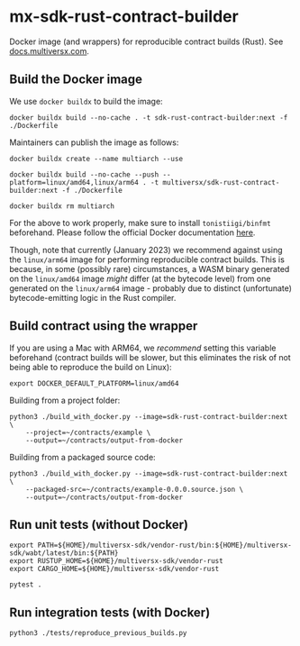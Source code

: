 # mx-sdk-rust-contract-builder

Docker image (and wrappers) for reproducible contract builds (Rust). See [docs.multiversx.com](https://docs.multiversx.com/developers/reproducible-contract-builds/).

## Build the Docker image

We use `docker buildx` to build the image:

```
docker buildx build --no-cache . -t sdk-rust-contract-builder:next -f ./Dockerfile
```

Maintainers can publish the image as follows:

```
docker buildx create --name multiarch --use

docker buildx build --no-cache --push --platform=linux/amd64,linux/arm64 . -t multiversx/sdk-rust-contract-builder:next -f ./Dockerfile

docker buildx rm multiarch
```

For the above to work properly, make sure to install `tonistiigi/binfmt` beforehand. Please follow the official Docker documentation [here](https://docs.docker.com/build/building/multi-platform/).

Though, note that currently (January 2023) we recommend against using the `linux/arm64` image for performing reproducible contract builds. This is because, in some (possibly rare) circumstances, a WASM binary generated on the `linux/amd64` image _might_ differ (at the bytecode level) from one generated on the `linux/arm64` image - probably due to distinct (unfortunate) bytecode-emitting logic in the Rust compiler.

## Build contract using the wrapper

If you are using a Mac with ARM64, we _recommend_ setting this variable beforehand (contract builds will be slower, but this eliminates the risk of not being able to reproduce the build on Linux):

```
export DOCKER_DEFAULT_PLATFORM=linux/amd64
```

Building from a project folder:

```
python3 ./build_with_docker.py --image=sdk-rust-contract-builder:next \
    --project=~/contracts/example \
    --output=~/contracts/output-from-docker
```

Building from a packaged source code:

```
python3 ./build_with_docker.py --image=sdk-rust-contract-builder:next \
    --packaged-src=~/contracts/example-0.0.0.source.json \
    --output=~/contracts/output-from-docker
```

## Run unit tests (without Docker)

```
export PATH=${HOME}/multiversx-sdk/vendor-rust/bin:${HOME}/multiversx-sdk/wabt/latest/bin:${PATH}
export RUSTUP_HOME=${HOME}/multiversx-sdk/vendor-rust
export CARGO_HOME=${HOME}/multiversx-sdk/vendor-rust

pytest .
```

## Run integration tests (with Docker)

```
python3 ./tests/reproduce_previous_builds.py
```
